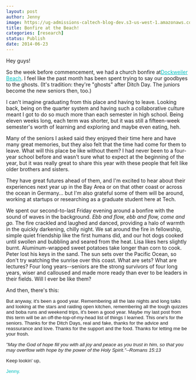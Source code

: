 ```yaml
---
layout: post
author: Jenny
image: https://ug-admissions-caltech-blog-dev.s3-us-west-1.amazonaws.com/old_pictures/6a0105349b8251970b01a73dda4a16970d.jpg
title: Bonfire at the Beach!
categories: [research]
status: Publish
date: 2014-06-23
---
```



Hey guys!

So the week before commencement, we had a church bonfire at<a href="https://www.parks.ca.gov/?page_id=617" style="color: #00bfbf;" target="_blank">Dockweiler Beach</a>. I feel like the past month has been spent trying to say our goodbyes to the ghosts. (It's tradition: they're "ghosts" after Ditch Day. The juniors become the new seniors then, too.)

I can't imagine graduating from this place and having to leave. Looking back, being on the quarter system and having such a collaborative culture meant I got to do so much more than each semester in high school. Being eleven weeks long, each term was shorter, but it was still a fifteen-week semester's worth of learning and exploring and maybe even eating, heh.

Many of the seniors I asked said they enjoyed their time here and have many great memories, but they also felt that the time had come for them to leave. What will this place be like without them? I had never been to a four-year school before and wasn't sure what to expect at the beginning of the year, but it was really great to share this year with these people that felt like older brothers and sisters.

They have great futures ahead of them, and I'm excited to hear about their experiences next year up in the Bay Area or on that other coast or across the ocean in Germany... but I'm also grateful some of them will be around, working at startups or researching as a graduate student here at Tech.

We spent our second-to-last Friday evening around a bonfire with the sound of waves in the background. *Ebb and flow, ebb and flow, come and go.* The fire crackled and laughed and danced, providing a halo of warmth in the quickly darkening, chilly night. We sat around the fire in fellowship, simple quiet friendship like the first humans did, and our hot dogs cooked until swollen and bubbling and seared from the heat. Lisa likes hers slightly burnt. Aluminum-wrapped sweet potatoes take longer than corn to cook. Peter lost his keys in the sand. The sun sets over the Pacific Ocean, so don't try watching the sunrise over this coast. What are sets? What are lectures? Four long years--seniors are the strong survivors of four long years, wiser and calloused and made more ready than ever to be leaders in their fields. Will I ever be like them?

And then, there's this:

<span style="font-family: arial, helvetica, sans-serif; font-size: 10pt; text-align: center;">But anyway, it's been a good year. Remembering all the late nights and long talks and looking at the stars and raiding open kitchen, remembering all the tough quizzes and boba runs and weekend trips, it's been a good year. Maybe my last post from this term will be an off-the-top-of-my-head list of things I learned. This one's for the seniors. Thanks for the Ditch Days, real and fake, thanks for the advice and reassurance and love. Thanks for the support and the food. Thanks for letting me be your frosh.

*<span style="font-family: arial, helvetica, sans-serif; font-size: 10pt; text-align: center;">"May the God of hope fill you with all joy and peace as you trust in him, so that you may overflow with hope by the power of the Holy Spirit."<span style="font-family: arial, helvetica, sans-serif; font-size: 10pt; text-align: center;">--Romans 15:13*

<span style="font-family: arial, helvetica, sans-serif; font-size: 10pt; text-align: center;">Keep lookin' up,

<span style="font-family: arial, helvetica, sans-serif; font-size: 10pt; text-align: center; color: #00bfbf;">Jenny.

